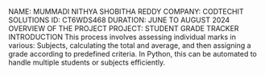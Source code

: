 NAME: MUMMADI NITHYA SHOBITHA REDDY
COMPANY: CODTECHIT SOLUTIONS
ID: CT6WDS468
DURATION: JUNE TO AUGUST 2024
OVERVIEW OF THE PROJECT
PROJECT: STUDENT GRADE TRACKER
INTRODUCTION
This process involves assessing individual marks in various:
Subjects, calculating the total and average, and then assigning a grade according to predefined criteria.
In Python, this can be automated to handle multiple students or subjects efficiently.
